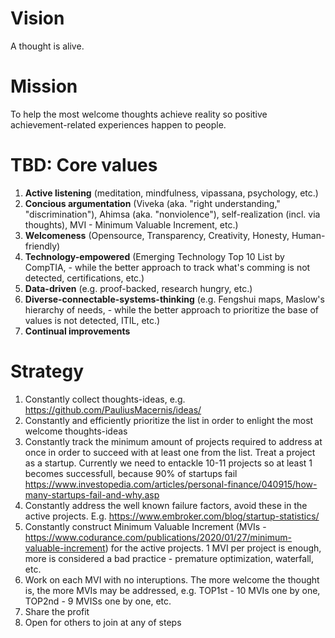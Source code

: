 # Vision

A thought is alive. 


# Mission

To help the most welcome thoughts achieve reality so positive achievement-related experiences happen to people.  


# TBD: Core values

1. **Active listening** (meditation, mindfulness, vipassana, psychology, etc.)
2. **Concious argumentation** (Viveka (aka. "right understanding," "discrimination"), Ahimsa (aka. "nonviolence"), self-realization (incl. via thoughts), MVI - Minimum Valuable Increment, etc.)
3. **Welcomeness** (Opensource, Transparency, Creativity, Honesty, Human-friendly)
4. **Technology-empowered** (Emerging Technology Top 10 List by CompTIA, - while the better approach to track what's comming is not detected, certifications, etc.)
5. **Data-driven** (e.g. proof-backed, research hungry, etc.)
6. **Diverse-connectable-systems-thinking** (e.g. Fengshui maps, Maslow's hierarchy of needs, - while the better approach to prioritize the base of values is not detected, ITIL, etc.)
7. **Continual improvements**



# Strategy

1. Constantly collect thoughts-ideas, e.g. https://github.com/PauliusMacernis/ideas/
2. Constantly and efficiently prioritize the list in order to enlight the most welcome thoughts-ideas
3. Constantly track the minimum amount of projects required to address at once in order to succeed with at least one from the list. Treat a project as a startup. Currently we need to entackle 10-11 projects so at least 1 becomes successfull, because 90% of startups fail https://www.investopedia.com/articles/personal-finance/040915/how-many-startups-fail-and-why.asp
4. Constantly address the well known failure factors, avoid these in the active projects. E.g. https://www.embroker.com/blog/startup-statistics/
5. Constantly construct Minimum Valuable Increment (MVIs - https://www.codurance.com/publications/2020/01/27/minimum-valuable-increment) for the active projects. 1 MVI per project is enough, more is considered a bad practice - premature optimization, waterfall, etc.
6. Work on each MVI with no interuptions. The more welcome the thought is, the more MVIs may be addressed, e.g. TOP1st - 10 MVIs one by one, TOP2nd - 9 MVISs one by one, etc.
7. Share the profit
8. Open for others to join at any of steps
